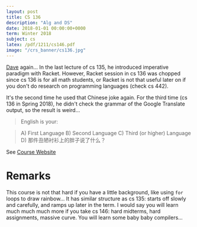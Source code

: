 ```yaml
---
layout: post
title: CS 136
description: "Alg and DS"
date: 2018-01-01 00:00:00+0000
term: Winter 2018
subject: cs
latex: /pdf/1211/cs146.pdf
image: "/crs_banner/cs136.jpg"
---
```


[Dave](/cs135) again... In the last lecture of cs 135, he introduced imperative paradigm with Racket. However, Racket session in cs 136 was chopped since cs 136 is for all math students, or Racket is not that useful later on if you don't do research on programming languages (check cs 442).

It's the second time he used that Chinese joke again. For the third time (cs 136 in Spring 2018), he didn't check the grammar of the Google Translate output, so the result is weird...

> English is your:

> A) First Language
B) Second Language
C) Third (or higher) Language
D) 那件丑陋衬衫上的胖子说了什么？

See [Course Website](https://www.student.cs.uwaterloo.ca/~cs136/)

# Remarks
This course is not that hard if you have a little background, like using `for` loops to draw rainbow... It has similar structure as cs 135: starts off slowly and carefully, and ramps up later in the term. I would say you will learn much much much more if you take cs 146: hard midterms, hard assignments, massive curve. You will learn some baby baby compilers...
